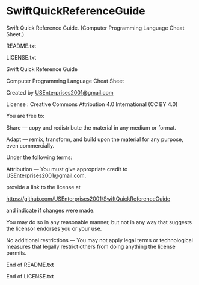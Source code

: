 # SwiftQuickReferenceGuide

Swift Quick Reference Guide. (Computer Programming Language Cheat Sheet.)

README.txt

LICENSE.txt

Swift Quick Reference Guide

Computer Programming Language Cheat Sheet

Created by USEnterprises2001@gmail.com

License : Creative Commons Attribution 4.0 International (CC BY 4.0)

You are free to:

Share — copy and redistribute the material in any medium or format.

Adapt — remix, transform, and build upon the material for any purpose, even commercially.

Under the following terms:

Attribution — You must give appropriate credit to USEnterprises2001@gmail.com, 

provide a link to the license at

https://github.com/USEnterprises2001/SwiftQuickReferenceGuide

and indicate if changes were made. 

You may do so in any reasonable manner, but not in any way that suggests the licensor endorses you or your use.

No additional restrictions — You may not apply legal terms or technological measures that legally restrict others from doing anything the license permits.

End of README.txt

End of LICENSE.txt
